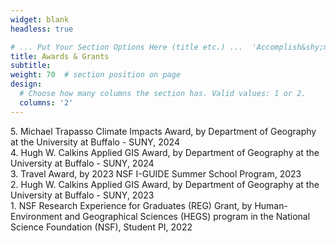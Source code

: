 ```yaml
---
widget: blank
headless: true

# ... Put Your Section Options Here (title etc.) ...  'Accomplish&shy;ments'
title: Awards & Grants
subtitle:
weight: 70  # section position on page
design:
  # Choose how many columns the section has. Valid values: 1 or 2.
  columns: '2'
---
```


5\. Michael Trapasso Climate Impacts Award, by Department of Geography at the University at Buffalo - SUNY, 2024\
4\. Hugh W. Calkins Applied GIS Award, by Department of Geography at the University at Buffalo - SUNY, 2024\
3\. Travel Award, by 2023 NSF I-GUIDE Summer School Program, 2023\
2\. Hugh W. Calkins Applied GIS Award, by Department of Geography at the University at Buffalo - SUNY, 2023\
1\. NSF Research Experience for Graduates (REG) Grant, by Human-Environment and Geographical Sciences (HEGS) program in the National Science Foundation (NSF), Student PI, 2022



